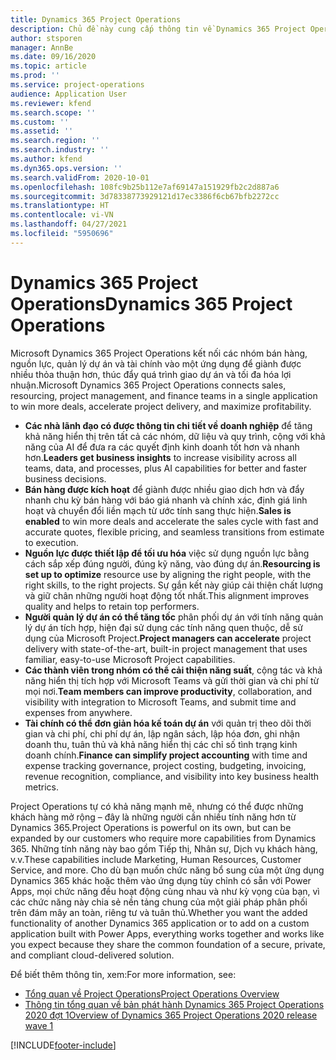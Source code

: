 ```yaml
---
title: Dynamics 365 Project Operations
description: Chủ đề này cung cấp thông tin về Dynamics 365 Project Operations.
author: stsporen
manager: AnnBe
ms.date: 09/16/2020
ms.topic: article
ms.prod: ''
ms.service: project-operations
audience: Application User
ms.reviewer: kfend
ms.search.scope: ''
ms.custom: ''
ms.assetid: ''
ms.search.region: ''
ms.search.industry: ''
ms.author: kfend
ms.dyn365.ops.version: ''
ms.search.validFrom: 2020-10-01
ms.openlocfilehash: 108fc9b25b112e7af69147a151929fb2c2d887a6
ms.sourcegitcommit: 3d78338773929121d17ec3386f6cb67bfb2272cc
ms.translationtype: HT
ms.contentlocale: vi-VN
ms.lasthandoff: 04/27/2021
ms.locfileid: "5950696"
---
```

# <a name="dynamics-365-project-operations"></a><span data-ttu-id="ecfec-103">Dynamics 365 Project Operations</span><span class="sxs-lookup"><span data-stu-id="ecfec-103">Dynamics 365 Project Operations</span></span>

<span data-ttu-id="ecfec-104">Microsoft Dynamics 365 Project Operations kết nối các nhóm bán hàng, nguồn lực, quản lý dự án và tài chính vào một ứng dụng để giành được nhiều thỏa thuận hơn, thúc đẩy quá trình giao dự án và tối đa hóa lợi nhuận.</span><span class="sxs-lookup"><span data-stu-id="ecfec-104">Microsoft Dynamics 365 Project Operations connects sales, resourcing, project management, and finance teams in a single application to win more deals, accelerate project delivery, and maximize profitability.</span></span>

-   <span data-ttu-id="ecfec-105">**Các nhà lãnh đạo có được thông tin chi tiết về doanh nghiệp** để tăng khả năng hiển thị trên tất cả các nhóm, dữ liệu và quy trình, cộng với khả năng của AI để đưa ra các quyết định kinh doanh tốt hơn và nhanh hơn.</span><span class="sxs-lookup"><span data-stu-id="ecfec-105">**Leaders get business insights** to increase visibility across all teams, data, and processes, plus AI capabilities for better and faster business decisions.</span></span>
-   <span data-ttu-id="ecfec-106">**Bán hàng được kích hoạt** để giành được nhiều giao dịch hơn và đẩy nhanh chu kỳ bán hàng với báo giá nhanh và chính xác, định giá linh hoạt và chuyển đổi liền mạch từ ước tính sang thực hiện.</span><span class="sxs-lookup"><span data-stu-id="ecfec-106">**Sales is enabled** to win more deals and accelerate the sales cycle with fast and accurate quotes, flexible pricing, and seamless transitions from estimate to execution.</span></span>
-   <span data-ttu-id="ecfec-107">**Nguồn lực được thiết lập để tối ưu hóa** việc sử dụng nguồn lực bằng cách sắp xếp đúng người, đúng kỹ năng, vào đúng dự án.</span><span class="sxs-lookup"><span data-stu-id="ecfec-107">**Resourcing is set up to optimize** resource use by aligning the right people, with the right skills, to the right projects.</span></span> <span data-ttu-id="ecfec-108">Sự gắn kết này giúp cải thiện chất lượng và giữ chân những người hoạt động tốt nhất.</span><span class="sxs-lookup"><span data-stu-id="ecfec-108">This alignment improves quality and helps to retain top performers.</span></span>
-   <span data-ttu-id="ecfec-109">**Người quản lý dự án có thể tăng tốc** phân phối dự án với tính năng quản lý dự án tích hợp, hiện đại sử dụng các tính năng quen thuộc, dễ sử dụng của Microsoft Project.</span><span class="sxs-lookup"><span data-stu-id="ecfec-109">**Project managers can accelerate** project delivery with state-of-the-art, built-in project management that uses familiar, easy-to-use Microsoft Project capabilities.</span></span>
-   <span data-ttu-id="ecfec-110">**Các thành viên trong nhóm có thể cải thiện năng suất**, cộng tác và khả năng hiển thị tích hợp với Microsoft Teams và gửi thời gian và chi phí từ mọi nơi.</span><span class="sxs-lookup"><span data-stu-id="ecfec-110">**Team members can improve productivity**, collaboration, and visibility with integration to Microsoft Teams, and submit time and expenses from anywhere.</span></span>
-   <span data-ttu-id="ecfec-111">**Tài chính có thể đơn giản hóa kế toán dự án** với quản trị theo dõi thời gian và chi phí, chi phí dự án, lập ngân sách, lập hóa đơn, ghi nhận doanh thu, tuân thủ và khả năng hiển thị các chỉ số tình trạng kinh doanh chính.</span><span class="sxs-lookup"><span data-stu-id="ecfec-111">**Finance can simplify project accounting** with time and expense tracking governance, project costing, budgeting, invoicing, revenue recognition, compliance, and visibility into key business health metrics.</span></span>

<span data-ttu-id="ecfec-112">Project Operations tự có khả năng mạnh mẽ, nhưng có thể được những khách hàng mở rộng – đây là những người cần nhiều tính năng hơn từ Dynamics 365.</span><span class="sxs-lookup"><span data-stu-id="ecfec-112">Project Operations is powerful on its own, but can be expanded by our customers who require more capabilities from Dynamics 365.</span></span> <span data-ttu-id="ecfec-113">Những tính năng này bao gồm Tiếp thị, Nhân sự, Dịch vụ khách hàng, v.v.</span><span class="sxs-lookup"><span data-stu-id="ecfec-113">These capabilities include Marketing, Human Resources, Customer Service, and more.</span></span> <span data-ttu-id="ecfec-114">Cho dù bạn muốn chức năng bổ sung của một ứng dụng Dynamics 365 khác hoặc thêm vào ứng dụng tùy chỉnh có sẵn với Power Apps, mọi chức năng đều hoạt động cùng nhau và như kỳ vọng của bạn, vì các chức năng này chia sẻ nền tảng chung của một giải pháp phân phối trên đám mây an toàn, riêng tư và tuân thủ.</span><span class="sxs-lookup"><span data-stu-id="ecfec-114">Whether you want the added functionality of another Dynamics 365 application or to add on a custom application built with Power Apps, everything works together and works like you expect because they share the common foundation of a secure, private, and compliant cloud-delivered solution.</span></span>

<span data-ttu-id="ecfec-115">Để biết thêm thông tin, xem:</span><span class="sxs-lookup"><span data-stu-id="ecfec-115">For more information, see:</span></span>

- [<span data-ttu-id="ecfec-116">Tổng quan về Project Operations</span><span class="sxs-lookup"><span data-stu-id="ecfec-116">Project Operations Overview</span></span>](https://dynamics.microsoft.com/en-us/project-operations/overview/)
- [<span data-ttu-id="ecfec-117">Thông tin tổng quan về bản phát hành Dynamics 365 Project Operations 2020 đợt 1</span><span class="sxs-lookup"><span data-stu-id="ecfec-117">Overview of Dynamics 365 Project Operations 2020 release wave 1</span></span>](/dynamics365-release-plan/2020wave1/dynamics365-project-operations/)



[!INCLUDE[footer-include](includes/footer-banner.md)]
